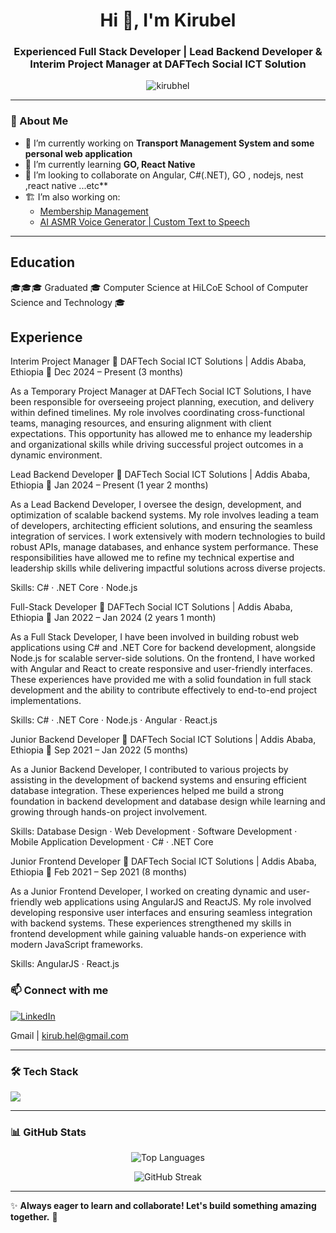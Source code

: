 <h1 align="center">Hi 👋, I'm Kirubel</h1>
<h3 align="center">Experienced Full Stack Developer | Lead Backend Developer & Interim Project Manager at DAFTech Social ICT Solution</h3>

<p align="center">
  <img src="https://komarev.com/ghpvc/?username=kirubhel&label=Profile%20views&color=0e75b6&style=flat" alt="kirubhel" />
</p>



---

### 🚀 About Me  
- 🔭 I’m currently working on **Transport Management System and some personal web application**  
- 🌱 I’m currently learning **GO, React Native**
- 👯 I’m looking to collaborate on Angular, C#(.NET), GO , nodejs, nest ,react native ...etc** 
- 🏗️ I’m also working on:  
  - [Membership Management](https://abizeermembership.com/)  
  - [AI ASMR Voice Generator | Custom Text to Speech](https://www.asmrtts.com/)  

---

## Education
🎓🎓🎓 Graduated 🎓 Computer Science at HiLCoE School of Computer Science and Technology 🎓

## Experience

Interim Project Manager
📍 DAFTech Social ICT Solutions | Addis Ababa, Ethiopia
📅 Dec 2024 – Present (3 months)

As a Temporary Project Manager at DAFTech Social ICT Solutions, I have been responsible for overseeing project planning, execution, and delivery within defined timelines. My role involves coordinating cross-functional teams, managing resources, and ensuring alignment with client expectations. This opportunity has allowed me to enhance my leadership and organizational skills while driving successful project outcomes in a dynamic environment.

Lead Backend Developer
📍 DAFTech Social ICT Solutions | Addis Ababa, Ethiopia
📅 Jan 2024 – Present (1 year 2 months)

As a Lead Backend Developer, I oversee the design, development, and optimization of scalable backend systems. My role involves leading a team of developers, architecting efficient solutions, and ensuring the seamless integration of services. I work extensively with modern technologies to build robust APIs, manage databases, and enhance system performance. These responsibilities have allowed me to refine my technical expertise and leadership skills while delivering impactful solutions across diverse projects.

Skills: C# · .NET Core · Node.js

Full-Stack Developer
📍 DAFTech Social ICT Solutions | Addis Ababa, Ethiopia
📅 Jan 2022 – Jan 2024 (2 years 1 month)

As a Full Stack Developer, I have been involved in building robust web applications using C# and .NET Core for backend development, alongside Node.js for scalable server-side solutions. On the frontend, I have worked with Angular and React to create responsive and user-friendly interfaces. These experiences have provided me with a solid foundation in full stack development and the ability to contribute effectively to end-to-end project implementations.

Skills: C# · .NET Core · Node.js · Angular · React.js

Junior Backend Developer
📍 DAFTech Social ICT Solutions | Addis Ababa, Ethiopia
📅 Sep 2021 – Jan 2022 (5 months)

As a Junior Backend Developer, I contributed to various projects by assisting in the development of backend systems and ensuring efficient database integration. These experiences helped me build a strong foundation in backend development and database design while learning and growing through hands-on project involvement.

Skills: Database Design · Web Development · Software Development · Mobile Application Development · C# · .NET Core

Junior Frontend Developer
📍 DAFTech Social ICT Solutions | Addis Ababa, Ethiopia
📅 Feb 2021 – Sep 2021 (8 months)

As a Junior Frontend Developer, I worked on creating dynamic and user-friendly web applications using AngularJS and ReactJS. My role involved developing responsive user interfaces and ensuring seamless integration with backend systems. These experiences strengthened my skills in frontend development while gaining valuable hands-on experience with modern JavaScript frameworks.

Skills: AngularJS · React.js


### 📫 Connect with me  
<p align="left">
  <a href="https://linkedin.com/in/kirubel-gizaw-b8bab1244/" target="_blank">
    <img src="https://img.shields.io/badge/LinkedIn-0077B5?style=for-the-badge&logo=linkedin&logoColor=white" alt="LinkedIn"/>
  </a>
</p>

Gmail | kirub.hel@gmail.com 

---

### 🛠️ Tech Stack  
<p align="left">
  <img src="https://skillicons.dev/icons?i=angular,react,nextjs,typescript,javascript,html,css,tailwind,bootstrap,nodejs,nestjs,python,cs,dotnet,postgres,mysql,mongodb,firebase,azure,docker" />
</p>

---

### 📊 GitHub Stats  
<p align="center">
  <img src="https://github-readme-stats.vercel.app/api/top-langs/?username=kirubhel&layout=compact&theme=radical" alt="Top Languages"/>
</p>

<p align="center">
  <img src="https://github-readme-streak-stats.herokuapp.com/?user=kirubhel&theme=radical" alt="GitHub Streak"/>
</p>


---

✨ **Always eager to learn and collaborate! Let's build something amazing together.** 🚀
